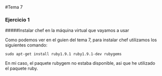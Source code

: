 #Tema 7
### Ejercicio 1
#####Instalar chef en la máquina virtual que vayamos a usar

Como podemos ver en el guien del tema 7, para instalar chef utilizamos los siguientes comando:

	sudo apt-get install ruby1.9.1 ruby1.9.1-dev rubygems
    
En mi caso, el paquete rubygem no estaba disponible, asi que he utilizado el paquete ruby.

	